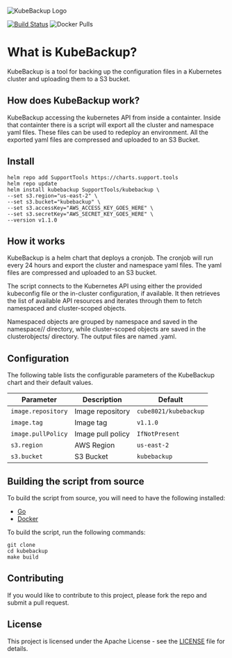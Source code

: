 ![KubeBackup Logo](https://github.com/mattmattox/kubebackup/raw/master/assets/kubebackup-logo.png)

[![Build Status](https://drone.support.tools/api/badges/mattmattox/kubebackup/status.svg)](https://drone.support.tools/mattmattox/kubebackup)
![Docker Pulls](https://img.shields.io/docker/pulls/cube8021/kubebackup.svg)

# What is KubeBackup?
KubeBackup is a tool for backing up the configuration files in a Kubernetes cluster and uploading them to a S3 bucket.

## How does KubeBackup work?
KubeBackup accessing the kubernetes API from inside a containter. Inside that containter there is a script will export all the cluster and namespace yaml files. These files can be used to redeploy an environment. All the exported yaml files are compressed and uploaded to an S3 Bucket.

## Install
```
helm repo add SupportTools https://charts.support.tools
helm repo update
helm install kubebackup SupportTools/kubebackup \
--set s3.region="us-east-2" \
--set s3.bucket="kubebackup" \
--set s3.accessKey="AWS_ACCESS_KEY_GOES_HERE" \
--set s3.secretKey="AWS_SECRET_KEY_GOES_HERE" \
--version v1.1.0
```

## How it works
KubeBackup is a helm chart that deploys a cronjob. The cronjob will run every 24 hours and export the cluster and namespace yaml files. The yaml files are compressed and uploaded to an S3 bucket.

The script connects to the Kubernetes API using either the provided kubeconfig file or the in-cluster configuration, if available. It then retrieves the list of available API resources and iterates through them to fetch namespaced and cluster-scoped objects.

Namespaced objects are grouped by namespace and saved in the namespace/<namespace>/<object> directory, while cluster-scoped objects are saved in the clusterobjects/<object> directory. The output files are named <object-name>.yaml.

## Configuration
The following table lists the configurable parameters of the KubeBackup chart and their default values.

| Parameter | Description | Default |
|-----------|-------------|---------|
| `image.repository` | Image repository | `cube8021/kubebackup` |
| `image.tag` | Image tag | `v1.1.0` |
| `image.pullPolicy` | Image pull policy | `IfNotPresent` |
| `s3.region` | AWS Region | `us-east-2` |
| `s3.bucket` | S3 Bucket | `kubebackup` |

## Building the script from source
To build the script from source, you will need to have the following installed:
* [Go](https://golang.org/dl/)
* [Docker](https://www.docker.com/get-started)

To build the script, run the following commands:
```
git clone
cd kubebackup
make build
```


## Contributing
If you would like to contribute to this project, please fork the repo and submit a pull request.

## License
This project is licensed under the Apache License - see the [LICENSE](LICENSE) file for details.